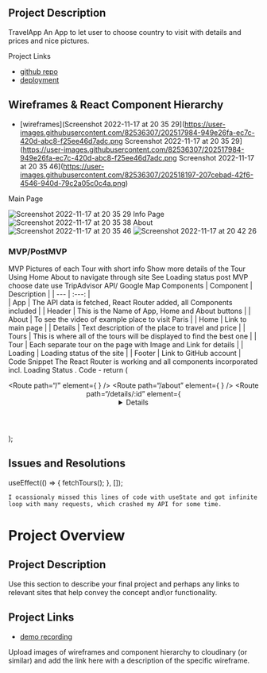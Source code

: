 ## Project Description
 TravelApp
 An App to let user to choose country to visit with details and prices and nice pictures. 
 
Project Links
- [github repo](https://github.com/Max12345-ally/Project-2)
- [deployment](https://vercel.com/max12345-ally/project-2)

## Wireframes & React Component Hierarchy

- [wireframes](Screenshot 2022-11-17 at 20 35 29](https://user-images.githubusercontent.com/82536307/202517984-949e26fa-ec7c-420d-abc8-f25ee46d7adc.png
Screenshot 2022-11-17 at 20 35 29](https://user-images.githubusercontent.com/82536307/202517984-949e26fa-ec7c-420d-abc8-f25ee46d7adc.png
Screenshot 2022-11-17 at 20 35 46](https://user-images.githubusercontent.com/82536307/202518197-207cebad-42f6-4546-940d-79c2a05c0c4a.png)

Main Page

![Screenshot 2022-11-17 at 20 35 29](https://user-images.githubusercontent.com/82536307/202517984-949e26fa-ec7c-420d-abc8-f25ee46d7adc.png)
Info Page
![Screenshot 2022-11-17 at 20 35 38](https://user-images.githubusercontent.com/82536307/202518134-537d7be1-5429-42d6-8ef1-3fd64fc4123b.png)
About
![Screenshot 2022-11-17 at 20 35 46](https://user-images.githubusercontent.com/82536307/202518197-207cebad-42f6-4546-940d-79c2a05c0c4a.png)
![Screenshot 2022-11-17 at 20 42 26](https://user-images.githubusercontent.com/82536307/202519054-a0be6e7d-d8cd-4490-8bc4-764277e937a7.png)
### MVP/PostMVP
MVP
Pictures of each Tour with short info
Show more details of the Tour
Using Home About to navigate through site
See Loading status
post MVP
choose date
use TripAdvisor API/ Google Map
Components
| Component | Description | 
| --- | :---: |   
| App | The API data is fetched, React Router added, all Components included |
| Header | This is the Name of App, Home and About buttons |
| About | To see the video of example place to visit Paris |
| Home | Link to main page |
| Details | Text description of the place to travel and price |
| Tours | This is where all of the tours will be displayed to find the best one |
| Tour | Each separate tour on the page with Image and Link for details |
| Loading | Loading status of the site |
| Footer | Link to GitHub account |
Code Snippet
The React Router is working and all components incorporated incl. Loading Status . 
Code -
return  (
    <main>
      <Header />
      <Routes>
         <Route path=“/” element={ <Home tours={tours} /> } />
         <Route path=“/about” element={ <About /> } />
         <Route path=“/details/:id” element={ <Details tours={tours} /> } />
      </Routes>
      <Footer />
    </main>
  );
## Issues and Resolutions
  useEffect(() => {
      fetchTours();
    }, []);
    
    I ocassionaly missed this lines of code with useState and got infinite loop with many requests, which crashed my API for some time. 
# Project Overview
## Project Description
Use this section to describe your final project and perhaps any links to relevant sites that help convey the concept and\or functionality.
## Project Links
- [demo recording]()

Upload images of wireframes and component hierarchy to cloudinary (or similar) and add the link here with a description of the specific wireframe.